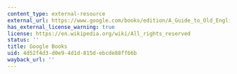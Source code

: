 ```yaml
---
content_type: external-resource
external_url: https://www.google.com/books/edition/A_Guide_to_Old_English/hwzlYFlKlOoC?hl=en&gbpv=1
has_external_license_warning: true
license: https://en.wikipedia.org/wiki/All_rights_reserved
status: ''
title: Google Books
uid: 4d52f4d3-d0e9-4d1d-815d-ebcde88ff66b
wayback_url: ''
---
```

